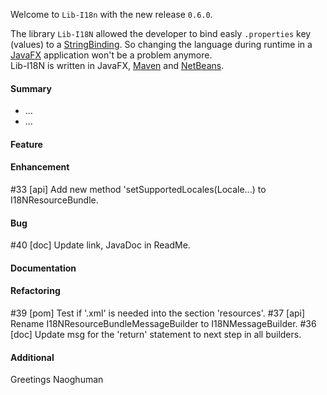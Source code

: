Welcome to `Lib-I18n` with the new release `0.6.0`.

The library `Lib-I18N` allowed the developer to bind easly `.properties` key (values) 
to a [StringBinding]. So changing the language during runtime in a [JavaFX] application 
won't be a problem anymore.  
Lib-I18N is written in JavaFX, [Maven] and [NetBeans].



#### Summary
* ...
* ...



#### Feature



#### Enhancement
#33 [api] Add new method 'setSupportedLocales(Locale...) to I18NResourceBundle.



#### Bug
#40 [doc] Update link, JavaDoc in ReadMe.



#### Documentation



#### Refactoring
#39 [pom] Test if '.xml' is needed into the section 'resources'.
#37 [api] Rename I18NResourceBundleMessageBuilder to I18NMessageBuilder.
#36 [doc] Update msg for the 'return' statement to next step in all builders.



#### Additional



Greetings
Naoghuman



[//]: # (Issues which will be integrated in this release)



[//]: # (Links)
[JavaFX]:http://docs.oracle.com/javase/8/javase-clienttechnologies.htm
[Maven]:http://maven.apache.org/
[NetBeans]:https://netbeans.org/
[StringBinding]:https://docs.oracle.com/javase/8/javafx/api/javafx/beans/binding/StringBinding.html
